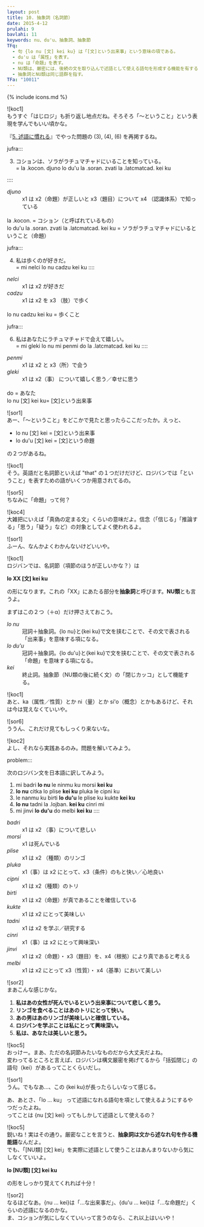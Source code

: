 ```yaml
---
layout: post
title: 10. 抽象詞（名詞節）
date: 2015-4-12
prulahi: 9
bavlahi: 11
keywords: nu、du'u、抽象詞、抽象節
TFq:
  - 句 {lo nu [文] kei ku} は「[文]という出来事」という意味の項である。
  - du'u は「属性」を表す。
  - nu は「命題」を表す。
  - NU類は、厳密には、後続の文を取り込んで述語として使える語句を形成する機能を有する。
  - 抽象詞とNU類は同じ語群を指す。
TFa: "10011"
---
```

{% include icons.md %}

![koc1]  
もうすぐ「はじロジ」も折り返し地点だね。そろそろ「～ということ」という表現を学んでもいい頃かな。

『[5. 述語に慣れる](http://localhost:4000/hajiloji/article/nunctu/5.html)』でやった問題の (3), (4), (6) を再掲するね。

jufra:::

3) コションは、ソラがラチュマチャドにいることを知っている。  
= la .kocon. djuno lo du'u la .soran. zvati la .latcmatcad. kei ku

::::

<dl class="box valsi">
<dt><dfn>djuno</dfn></dt>
<dd >x1 は x2（命題）が正しいと x3（題目）について x4 （認識体系）で知っている</dd>
<br>
la .kocon. = コション（と呼ばれているもの）<br>
lo du'u la .soran. zvati la .latcmatcad. kei ku = ソラがラチュマチャドにいるということ（命題）
</dl>

jufra:::

4) 私は歩くのが好きだ。  
= mi nelci lo nu cadzu kei ku
::::

<dl class="box valsi">
<dt><dfn>nelci</dfn></dt>
<dd >x1 は x2 が好きだ</dd>
<dt><dfn>cadzu</dfn></dt>
<dd >x1 は x2 を x3 （肢）で歩く</dd>
<br>
lo nu cadzu kei ku = 歩くこと
</dl>

jufra:::

6) 私はあなたにラチュマチャドで会えて嬉しい。  
= mi gleki lo nu mi penmi do la .latcmatcad. kei ku
::::

<dl class="box valsi">
<dt><dfn>penmi</dfn></dt>
<dd >x1 は x2 と x3（所）で会う</dd>
<dt><dfn>gleki</dfn></dt>
<dd >x1 は x2（事） について嬉しく思う／幸せに思う</dd>
<br>
do = あなた<br>
lo nu [文] kei ku= [文]という出来事
</dl>

![sor1]  
あー、「～ということ」をどこかで見たと思ったらここだったか。えっと、

- lo nu [文] kei = [文]という出来事
- lo du'u [文] kei = [文]という命題

の２つがあるね。

![koc1]  
そう。英語だと名詞節といえば "that" の１つだけだけど、ロジバンでは「ということ」を表すための語がいくつか用意されてるの。

![sor5]  
ちなみに「命題」って何？

![koc4]  
大雑把にいえば「真偽の定まる文」くらいの意味だよ。信念（「信じる」「推論する」「思う」「疑う」など）の対象としてよく使われるよ。

![sor1]  
ふーん、なんかよくわかんないけどいいや。

![koc1]  
ロジバンでは、名詞節（項節のほうが正しいかな？）は

**lo XX [文] kei ku**

の形になります。これの「XX」にあたる部分を**抽象詞**と呼びます。**NU類**とも言うよ。

まずはこの２つ（＋α）だけ押さえておこう。

<dl class="box valsi drani">
<dt><dfn>lo nu</dfn></dt>
<dd >冠詞＋抽象詞。{lo nu}と{kei ku}で文を挟むことで、その文で表される「出来事」を意味する項になる。</dd>
<dt><dfn>lo du'u</dfn></dt>
<dd >冠詞＋抽象詞。{lo du'u}と{kei ku}で文を挟むことで、その文で表される「命題」を意味する項になる。</dd>
<dt><dfn>kei</dfn></dt>
<dd >終止詞。抽象節（NU類の後に続く文）の「閉じカッコ」として機能する。</dd>
</dl>

![koc1]  
あと、ka（属性／性質）とか ni（量）とか si'o（概念）とかもあるけど、それは今は覚えなくていいや。

![sor6]  
ううん、これだけ見てもしっくり来ないな。

![koc2]  
よし、それなら実践あるのみ。問題を解いてみよう。

problem:::

次のロジバン文を日本語に訳してみよう。

1. mi badri **lo nu** le ninmu ku morsi **kei ku**
2. **lo nu** citka lo plise **kei ku** pluka le cipni ku
3. le nanmu ku birti **lo du'u** le plise ku kukte **kei ku**
4. **lo nu** tadni la .lojban. **kei ku** cinri mi
5. mi jinvi **lo du'u** do melbi **kei ku**
::::

<dl class="box valsi">
<dt><dfn>badri</dfn></dt>
<dd >x1 は x2 （事）について悲しい</dd>
<dt><dfn>morsi</dfn></dt>
<dd >x1 は死んでいる</dd>
<dt><dfn>plise</dfn></dt>
<dd >x1 は x2 （種類）のリンゴ</dd>
<dt><dfn>pluka</dfn></dt>
<dd >x1（事）は x2 にとって、x3（条件）のもと快い／心地良い</dd>
<dt><dfn>cipni</dfn></dt>
<dd >x1 は x2（種類）のトリ</dd>
<dt><dfn>birti</dfn></dt>
<dd >x1 は x2（命題）が真であることを確信している</dd>
<dt><dfn>kukte</dfn></dt>
<dd >x1 は x2 にとって美味しい</dd>
<dt><dfn>tadni</dfn></dt>
<dd >x1 は x2 を学ぶ／研究する</dd>
<dt><dfn>cinri</dfn></dt>
<dd >x1（事）は x2 にとって興味深い</dd>
<dt><dfn>jinvi</dfn></dt>
<dd >x1 は x2（命題）・ x3（題目）を、x4（根拠）により真であると考える</dd>
<dt><dfn>melbi</dfn></dt>
<dd >x1 は x2 にとって x3（性質）・ x4（基準）において美しい</dd>
</dl>

![sor2]  
まあこんな感じかな。

1. <b>私はあの女性が死んでいるという出来事について悲しく思う。</b>
2. <b>リンゴを食べることはあのトリにとって快い。</b>
3. <b>あの男はあのリンゴが美味しいと確信している。</b>
4. <b>ロジバンを学ぶことは私にとって興味深い。</b>
5. <b>私は、あなたは美しいと思う。</b>

![koc5]  
おっけー。まあ、ただの名詞節みたいなものだから大丈夫だよね。  
変わってるところと言えば、ロジバンは構文厳密を掲げてるから「括弧閉じ」の語句（kei）があるってことくらいだし。

![sor1]  
うん。でもなあ…、この {kei ku}が長ったらしいなって感じる。

あ、あとさ、「lo ... ku」 って述語になれる語句を項として使えるようにするやつだったよね。  
ってことは {nu [文] kei} ってもしかして述語として使えるの？

![koc5]  
鋭いね！実はその通り。厳密なことを言うと、**抽象詞は文から述なれ句を作る機能語**なんだよ。  
でも、「[NU類] [文] kei」を実際に述語として使うことはあんまりないから気にしなくていいよ。

**lo [NU類] [文] kei ku**

の形をしっかり覚えてくれれば十分！

![sor2]  
なるほどなあ。{nu ... kei}は「...な出来事だ」、{du'u ... kei}は「...な命題だ」くらいの述語になるのかな。  
ま、コションが気にしなくていいって言うのなら、これ以上はいいや！
